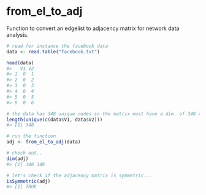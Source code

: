 # from_el_to_adj
Function to convert an edgelist to adjacency matrix for network data analysis.

```r
# read for instance the facebook data
data <- read.table("facebook.txt")

head(data)
#>   V1 V2
#> 1  0  1
#> 2  0  2
#> 3  0  3
#> 4  0  4
#> 5  0  5
#> 6  0  6

# the data has 348 unique nodes so the matrix must have a dim. of 348 x 348
length(unique(c(data$V1, data$V2)))
#> [1] 348

# run the function
adj <- from_el_to_adj(data)

# check out.. 
dim(adj)
#> [1] 348 348

# let's check if the adjacency matrix is symmetric...
isSymmetric(adj)
#> [1] TRUE
```
